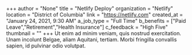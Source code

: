 +++
author = "None"
title = "Netlify Deploy"
organization = "Netlify"
location = "District of Columbia"
link = "https://netlify.com"
created_at = "January 24, 2021, 9:30 AM"
a_job_type = "Full Time"
b_benefits = ["Paid Leave","Retirement","Health Insurance"]
c_feedback = "High Five"
thumbnail = ""
+++
Ut enim ad minim veniam, quis nostrud exercitation. Unam incolunt Belgae, aliam Aquitani, tertiam. Morbi fringilla convallis sapien, id pulvinar odio volutpat.